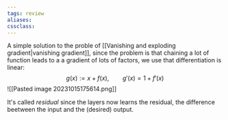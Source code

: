 ```yaml
---
tags: review
aliases:
cssclass:
---
```

 
A simple solution to the proble of [[Vanishing and exploding gradient|vanishing gradient]], since the problem is that chaining a lot of function leads to a a gradient of lots of factors, we use that differentiation is linear:
$$
g(x) :=x + f(x), \qquad g'(x) = 1 + f'(x)
$$
![[Pasted image 20231015175614.png]]

It's called *residual* since the layers now learns the residual, the difference beetween the input and the (desired) output.

